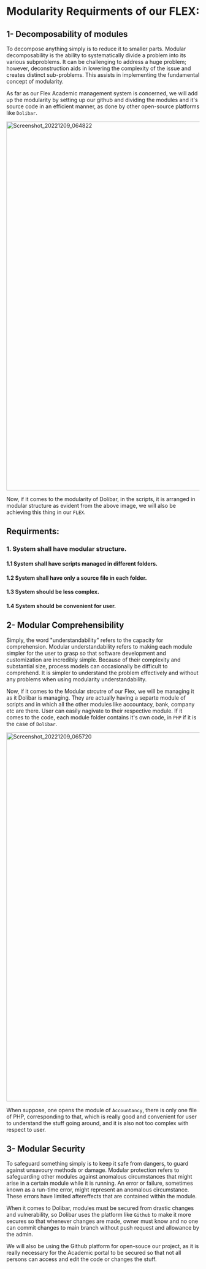 # Modularity Requirments of our FLEX:

## 1- Decomposability of modules
To decompose anything simply is to reduce it to smaller parts. Modular decomposability is the ability to systematically divide a problem into its various subproblems. It can be challenging to address a huge problem; however, deconstruction aids in lowering the complexity of the issue and creates distinct sub-problems. This assists in implementing the fundamental concept of modularity.

As far as our Flex Academic management system is concerned, we will add up the modularity by setting up  our github and dividing the modules and 
it's source code in an efficient manner, as done by other open-source platforms like `Dolibar`.

<img width="960" alt="Screenshot_20221209_064822" src="https://user-images.githubusercontent.com/105812482/206716685-bc2065a9-c590-4e0c-99b5-0839f72e0985.png">

Now, if it comes to the modularity of Dolibar, in the scripts, it is arranged in modular structure as evident from the above image, we
will also be achieving this thing in our `FLEX`.

## Requirments:
###    1. System shall have modular structure.
####   1.1 System shall have scripts managed in different folders.
####   1.2 System shall have only a source file in each folder.
####   1.3 System should be less complex.
####   1.4 System should be convenient for user.


## 2- Modular Comprehensibility
Simply, the word "understandability" refers to the capacity for comprehension. Modular understandability refers to making each module simpler for the user to grasp so that software development and customization are incredibly simple. Because of their complexity and substantial size, process models can occasionally be difficult to comprehend. It is simpler to understand the problem effectively and without any problems when using modularity understandability.

Now, if it comes to the Modular strcutre of our Flex, we will be managing it as it Dolibar is managing. They are actually having a separte module
of scripts and in which all the other modules like accountacy, bank, company etc are there. User can easily nagivate to their respective module.
If it comes to the code, each module folder contains it's own code, in `PHP` if it is the case of `Dolibar`.


<img width="960" alt="Screenshot_20221209_065720" src="https://user-images.githubusercontent.com/105812482/206718437-254a388d-bb52-43b4-9b89-f1348148aef7.png">



When suppose, one opens the module of `Accountancy`, there is only one file of PHP, corresponding to that, which is really good and 
convenient for user to understand the stuff going around, and it is also not too complex with respect to user.

## 3- Modular Security
To safeguard something simply is to keep it safe from dangers, to guard against unsavoury methods or damage. Modular protection refers to safeguarding other modules against anomalous circumstances that might arise in a certain module while it is running. An error or failure, sometimes known as a run-time error, might represent an anomalous circumstance. These errors have limited aftereffects that are contained within the module.

When it comes to Dolibar, modules must be secured from drastic changes and vulnerability, so Dolibar uses the platform like `Github` to make it 
more secures so that whenever changes are made, owner must know and no one can commit changes to main branch without push request and allowance 
by the admin.

We will also be using the Github platform for open-souce our project, as it is really necessary for the Academic portal to be secured so that
not all persons can access and edit the code or changes the stuff.
